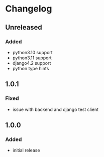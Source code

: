 # Changelog


## Unreleased
### Added
- python3.10 support
- python3.11 support
- django4.2 support
- python type hints


## 1.0.1
### Fixed
- issue with backend and django test client


## 1.0.0
### Added
- initial release